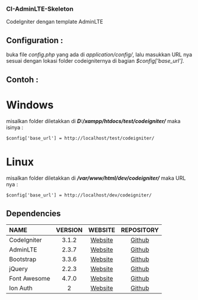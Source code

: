 ### CI-AdminLTE-Skeleton
CodeIgniter dengan template AdminLTE

## Configuration :
buka file *config.php* yang ada di *application/config/*, lalu masukkan URL nya sesuai dengan lokasi folder codeigniternya di bagian *$config['base_url']*.

## Contoh :
# Windows
misalkan folder diletakkan di **_D:/xampp/htdocs/test/codeigniter/_**
maka isinya  :
```
$config['base_url'] = http://localhost/test/codeigniter/
```
# Linux
misalkan folder diletakkan di **_/var/www/html/dev/codeigniter/_**
maka URL nya :
```
$config['base_url'] = http://localhost/dev/codeigniter/
```

## Dependencies
| NAME | VERSION | WEBSITE | REPOSITORY |
| :--- | :---: | :---: | :---: |
| CodeIgniter | 3.1.2 | [Website](http://codeigniter.com) | [Github](https://github.com/bcit-ci/CodeIgniter/)
| AdminLTE | 2.3.7 | [Website](https://almsaeedstudio.com) | [Github](https://github.com/almasaeed2010/AdminLTE/)
| Bootstrap | 3.3.6 | [Website](http://getbootstrap.com) | [Github](https://github.com/twbs/bootstrap)
| jQuery | 2.2.3 | [Website](http://jquery.com) | [Github](https://github.com/jquery/jquery)
| Font Awesome | 4.7.0 | [Website](http://fortawesome.github.io/Font-Awesome/) | [Github](https://github.com/FortAwesome/Font-Awesome)
| Ion Auth | 2 | [Website](http://benedmunds.com/ion_auth/) | [Github](http://github.com/benedmunds/CodeIgniter-Ion-Auth/zipball/2)
